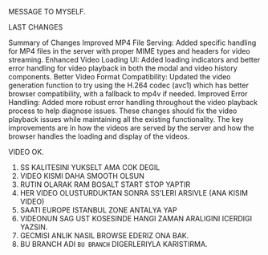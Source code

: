 MESSAGE TO MYSELF.

LAST CHANGES

Summary of Changes
Improved MP4 File Serving: Added specific handling for MP4 files in the server with proper MIME types and headers for video streaming.
Enhanced Video Loading UI: Added loading indicators and better error handling for video playback in both the modal and video history components.
Better Video Format Compatibility: Updated the video generation function to try using the H.264 codec (avc1) which has better browser compatibility, with a fallback to mp4v if needed.
Improved Error Handling: Added more robust error handling throughout the video playback process to help diagnose issues.
These changes should fix the video playback issues while maintaining all the existing functionality. The key improvements are in how the videos are served by the server and how the browser handles the loading and display of the videos.

VIDEO OK. 

1. SS KALITESINI YUKSELT AMA COK DEGIL
2. VIDEO KISMI DAHA SMOOTH OLSUN
3. RUTIN OLARAK RAM BOSALT START STOP YAPTIR
4. HER VIDEO OLUSTURDUKTAN SONRA SS'LERI ARSIVLE (ANA KISIM VIDEO)
5. SAATI EUROPE ISTANBUL ZONE ANTALYA YAP
6. VIDEONUN SAG UST KOSESINDE HANGI ZAMAN ARALIGINI ICERDIGI YAZSIN.
7. GECMISI ANLIK NASIL BROWSE EDERIZ ONA BAK.
8. BU BRANCH ADI `BU BRANCH` DIGERLERIYLA KARISTIRMA.